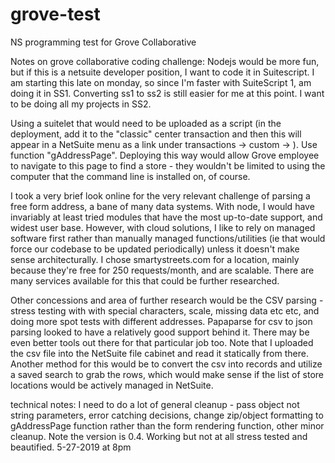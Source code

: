 # grove-test
NS programming test for Grove Collaborative

Notes on grove collaborative coding challenge:
Nodejs would be more fun, but if this is a netsuite developer position, I want to code it in Suitescript.
I am starting this late on monday, so since I'm faster with SuiteScript 1, am doing it in SS1. Converting ss1 to ss2 is still easier for me at this point. I want to be doing all my projects in SS2.

Using a suitelet that would need to be uploaded as a script (in the deployment, add it to the "classic" center transaction and then this will appear in a NetSuite menu as a link under transactions -> custom -> <deployment title>). Use function "gAddressPage". Deploying this way would allow Grove employee to navigate to this page to find a store - they wouldn't be limited to using the computer that the command line is installed on, of course.

I took a very brief look online for the very relevant challenge of parsing a free form address, a bane of many data systems. With node, I would have invariably at least tried modules that have the most up-to-date support, and widest user base. However, with cloud solutions, I like to rely on managed software first rather than manually managed functions/utilities (ie that would force our codebase to be updated periodically) unless it doesn't make sense architecturally. I chose smartystreets.com for a location, mainly because they're free for 250 requests/month, and are scalable. There are many services available for this that could be further researched.

Other concessions and area of further research would be the CSV parsing - stress testing with with special characters, scale, missing data etc etc, and doing more spot tests with different addresses. Papaparse for csv to json parsing looked to have a relatively good support behind it. There may be even better tools out there for that particular job too.
Note that I uploaded the csv file into the NetSuite file cabinet and read it statically from there. Another method for this would be to convert the csv into records and utilize a saved search to grab the rows, which would make sense if the list of store locations would be actively managed in NetSuite.

technical notes:
I need to do a lot of general cleanup - pass object not string parameters, error catching decisions, change zip/object formatting to gAddressPage function rather than the form rendering function, other minor cleanup. Note the version is 0.4. Working but not at all stress tested and beautified. 5-27-2019 at 8pm
